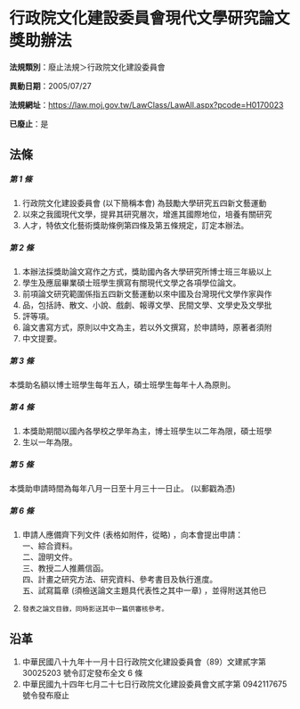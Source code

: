 # 行政院文化建設委員會現代文學研究論文獎助辦法

**法規類別**：廢止法規＞行政院文化建設委員會

**異動日期**：2005/07/27  

**法規網址**：https://law.moj.gov.tw/LawClass/LawAll.aspx?pcode=H0170023

**已廢止**：是



## 法條
##### 第 1 條
1. 行政院文化建設委員會 (以下簡稱本會) 為鼓勵大學研究五四新文藝運動
1. 以來之我國現代文學，提昇其研究層次，增進其國際地位，培養有關研究
1. 人才，特依文化藝術獎助條例第四條及第五條規定，訂定本辦法。

##### 第 2 條
1. 本辦法採獎助論文寫作之方式，獎助國內各大學研究所博士班三年級以上
1. 學生及應屆畢業碩士班學生撰寫有關現代文學之各項學位論文。
1. 前項論文研究範圍係指五四新文藝運動以來中國及台灣現代文學作家與作
1. 品，包括詩、散文、小說、戲劇、報導文學、民間文學、文學史及文學批
1. 評等項。
1. 論文書寫方式，原則以中文為主，若以外文撰寫，於申請時，原著者須附
1. 中文提要。

##### 第 3 條
本獎助名額以博士班學生每年五人，碩士班學生每年十人為原則。

##### 第 4 條
1. 本獎助期間以國內各學校之學年為主，博士班學生以二年為限，碩士班學
1. 生以一年為限。

##### 第 5 條
本獎助申請時間為每年八月一日至十月三十一日止。 (以郵戳為憑)

##### 第 6 條
1. 申請人應備齊下列文件 (表格如附件，從略) ，向本會提出申請：  
一、綜合資料。  
二、證明文件。  
三、教授二人推薦信函。  
四、計畫之研究方法、研究資料、參考書目及執行進度。  
五、試寫篇章 (須檢送論文主題具代表性之其中一章) ，並得附送其他已
1.     發表之論文目錄，同時影送其中一篇供審核參考。

## 沿革
1. 中華民國八十九年十一月十日行政院文化建設委員會（89）文建貳字第30025203 號令訂定發布全文 6 條
1. 中華民國九十四年七月二十七日行政院文化建設委員會文貳字第 0942117675 號令發布廢止
